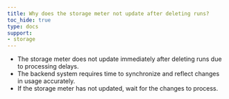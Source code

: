 ```yaml
---
title: Why does the storage meter not update after deleting runs?
toc_hide: true
type: docs
support:
- storage
---
```

- The storage meter does not update immediately after deleting runs due to processing delays. 
- The backend system requires time to synchronize and reflect changes in usage accurately. 
- If the storage meter has not updated, wait for the changes to process.